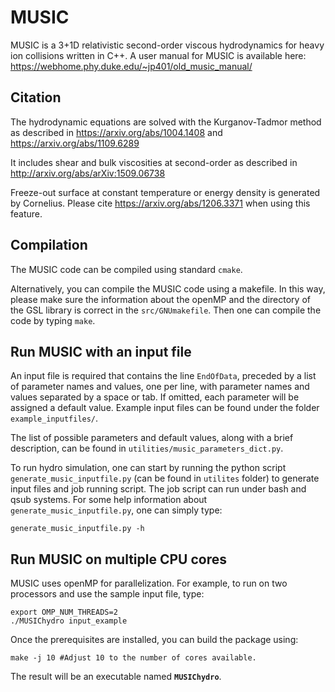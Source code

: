 
# MUSIC

MUSIC is a 3+1D relativistic second-order viscous hydrodynamics for heavy ion collisions written in C++. A user manual for MUSIC is available here: https://webhome.phy.duke.edu/~jp401/old_music_manual/



## Citation

The hydrodynamic equations are solved with the Kurganov-Tadmor method as described in https://arxiv.org/abs/1004.1408 and https://arxiv.org/abs/1109.6289

It includes shear and bulk viscosities at second-order as described in http://arxiv.org/abs/arXiv:1509.06738

Freeze-out surface at constant temperature or energy density is generated by Cornelius. Please cite https://arxiv.org/abs/1206.3371 when using this feature.

## Compilation

The MUSIC code can be compiled using standard `cmake`. 

Alternatively, you can compile the MUSIC code using a makefile. In this way,
please make sure the information about the openMP and the directory of the
GSL library is correct in the `src/GNUmakefile`. Then one can compile the code
by typing `make`.



## Run MUSIC with an input file

An input file is required that contains the line `EndOfData`, preceded by a
list of parameter names and values, one per line, with parameter names and
values separated by a space or tab. If omitted, each parameter will be assigned
a default value. Example input files can be found under the folder `example_inputfiles/`.

The list of possible parameters and default values, along
with a brief description, can be found in `utilities/music_parameters_dict.py`.

To run hydro simulation, one can start by running the python script
`generate_music_inputfile.py` (can be found in `utilites` folder) to generate input files and job running script.
The job script can run under bash and qsub systems.  For some help information
about `generate_music_inputfile.py`,  one can simply type:

    generate_music_inputfile.py -h



## Run MUSIC on multiple CPU cores

MUSIC uses openMP for parallelization.  For example, to run on two processors 
and use the sample input file, type:

    export OMP_NUM_THREADS=2
    ./MUSIChydro input_example
Once the prerequisites are installed, you can build the package using:

    make -j 10 #Adjust 10 to the number of cores available.

The result will be an executable named **`MUSIChydro`**.
